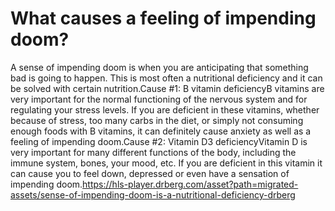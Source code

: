 # What causes a feeling of impending doom?

A sense of impending doom is when you are anticipating that something bad is going to happen. This is most often a nutritional deficiency and it can be solved with certain nutrition.Cause #1: B vitamin deficiencyB vitamins are very important for the normal functioning of the nervous system and for regulating your stress levels. If you are deficient in these vitamins, whether because of stress, too many carbs in the diet, or simply not consuming enough foods with B vitamins, it can definitely cause anxiety as well as a feeling of impending doom.Cause #2: Vitamin D3 deficiencyVitamin D is very important for many different functions of the body, including the immune system, bones, your mood, etc. If you are deficient in this vitamin it can cause you to feel down, depressed or even have a sensation of impending doom.https://hls-player.drberg.com/asset?path=migrated-assets/sense-of-impending-doom-is-a-nutritional-deficiency-drberg